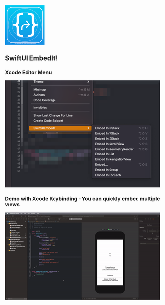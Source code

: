 ![Image of AppIcon](Assets/EmbedIt.png)

## SwiftUI EmbedIt!


### Xcode Editor Menu
![Image of Menu](Assets/EmbedIt-EditorMenu.png)


### Demo with Xcode Keybinding - You can quickly embed multiple views
![Image of Menu](Assets/EmbedIt-Keybinding-Preview.gif)
